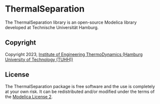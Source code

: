 # ThermalSeparation

The ThermalSeparation library is an open-source Modelica library developed at Technische Universität Hamburg.

## Copyright
Copyright 2023, [Institute of Engineering ThermoDynamics (Hamburg University of Technology (TUHH))](http://www.tu-harburg.de/tt)

## License
The ThermalSeparation package is free software and the use is completely at your own risk. It can be redistributed and/or modified under the terms of the [Modelica License 2](https://www.modelica.org/licenses/ModelicaLicense2).
